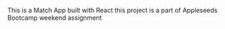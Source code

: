 This is a Match App built with React this project is a part of Appleseeds Bootcamp weekend assignment
